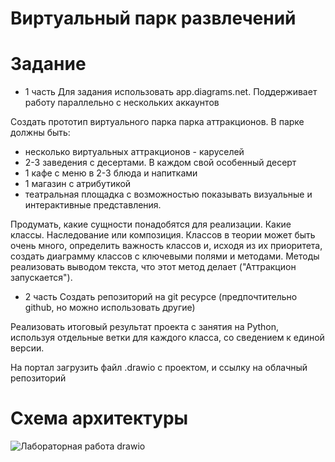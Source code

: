 # Виртуальный парк развлечений

# Задание
* 1 часть
Для задания использовать app.diagrams.net. Поддерживает работу параллельно с нескольких аккаунтов

Создать прототип виртуального парка парка аттракционов. В парке должны быть:
* несколько виртуальных аттракционов - каруселей
* 2-3 заведения с десертами. В каждом свой особенный десерт
* 1 кафе с меню в 2-3 блюда и напитками
* 1 магазин с атрибутикой
* театральная площадка с возможностью показывать визуальные и интерактивные представления.

Продумать, какие сущности понадобятся для реализации. Какие классы. Наследование или композиция. Классов в теории может быть очень много, определить важность классов и, исходя из их приоритета, создать диаграмму классов с ключевыми полями и методами. Методы реализовать выводом текста, что этот метод делает ("Аттракцион запускается"). 

* 2 часть
Создать репозиторий на git ресурсе (предпочтительно github, но можно использовать другие)

Реализовать итоговый результат проекта с занятия на Python, используя отдельные ветки для каждого класса, со сведением к единой версии.

На портал загрузить файл .drawio с проектом, и ссылку на облачный репозиторий

# Схема архитектуры
![Лабораторная работа drawio](https://github.com/user-attachments/assets/6ad69ac9-617f-4bfe-b56c-edff110630fe)

